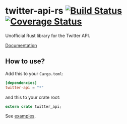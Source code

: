 # twitter-api-rs [![Build Status](https://travis-ci.org/gifnksm/twitter-api-rs.svg)](https://travis-ci.org/gifnksm/twitter-api-rs) [![Coverage Status](https://coveralls.io/repos/gifnksm/twitter-api-rs/badge.svg?branch=master&service=github)](https://coveralls.io/github/gifnksm/twitter-api-rs?branch=master)

Unofficial Rust library for the Twitter API.

[Documentation](https://gifnksm.github.io/twitter-api-rs)

## How to use?

Add this to your `Cargo.toml`:

```toml
[dependencies]
twitter-api = "*"
```

and this to your crate root:

```rust
extern crate twitter_api;
```

See [examples](./examples).
